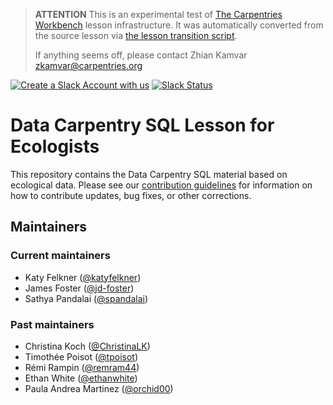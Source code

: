 > **ATTENTION** This is an experimental test of [The Carpentries Workbench](https://carpentries.github.io/workbench) lesson infrastructure.
> It was automatically converted from the source lesson via [the lesson transition script](https://github.com/carpentries/lesson-transition/).
> 
> If anything seems off, please contact Zhian Kamvar [zkamvar@carpentries.org](mailto:zkamvar@carpentries.org)

[![Create a Slack Account with us](https://img.shields.io/badge/Create_Slack_Account-The_Carpentries-071159.svg)](https://swc-slack-invite.herokuapp.com/)
[![Slack Status](https://img.shields.io/badge/Slack_Channel-dc--ecology--sql-E01563.svg)](https://swcarpentry.slack.com/messages/C9XLCADL3)

# Data Carpentry SQL Lesson for Ecologists

This repository contains the Data Carpentry SQL material based on ecological
data. Please see our [contribution guidelines](CONTRIBUTING.md) for information
on how to contribute updates, bug fixes, or other corrections.

## Maintainers

### Current maintainers

- Katy Felkner ([@katyfelkner](https://github.com/katyfelkner))
- James Foster ([@jd-foster](https://github.com/jd-foster))
- Sathya Pandalai ([@spandalai](https://github.com/spandalai))

### Past maintainers

- Christina Koch ([@ChristinaLK](https://github.com/ChristinaLK))
- Timothée Poisot ([@tpoisot](https://github.com/tpoisot))
- Rémi Rampin ([@remram44](https://github.com/remram44))
- Ethan White ([@ethanwhite](https://github.com/ethanwhite/))
- Paula Andrea Martinez ([@orchid00](https://github.com/orchid00))


